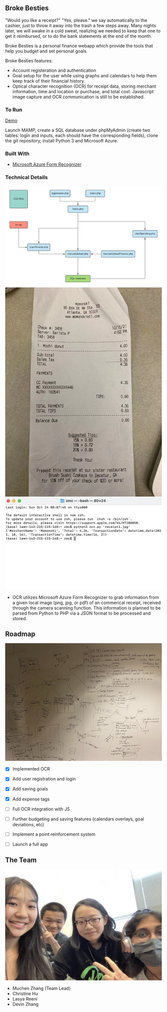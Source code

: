<!-- ABOUT THE PROJECT -->
## Broke Besties

"Would you like a receipt?" "Yes, please." we say automatically to the cashier, just to throw it away into the trash a few steps away. Many nights later, we will awake in a cold sweat, realizing we needed to keep that one to get it reimbursed, or to do the bank statements at the end of the month.

Broke Besties is a personal finance webapp which provide the tools that help you budget and set personal goals. 

Broke Besties features:
* Account registeration and authentication
* Goal setup for the user while using graphs and calendars to help them keep track of their financial history.
* Optical character recognition (OCR) for receipt data, storing merchant information, time and location or purchase, and total cost. Javascript image capture and OCR communication is still to be established.



### To Run

[Demo](https://www.youtube.com/watch?v=XAb1x7VS5nU)

Launch MAMP, create a SQL database under phpMyAdmin (create two tables: login and inputs, each should have the corresponding fields), clone the git repository, install Python 3 and Microsoft Azure.



### Built With

* [Microsoft Azure Form Recognizer](https://azure.microsoft.com/en-us/services/form-recognizer/)



### Technical Details
![Code Structure](documentation/code_structure.jpg)
![Receipt](documentation/receipt1.jpg)
![Terminal](documentation/terminal.png)

- OCR utilizes Microsoft Azure Form Recognizer to grab information from a given local image (png, jpg, or pdf) of an commerical receipt, received through the camera scanning function. This information is planned to be parsed from Python to PHP via a JSON format to be processed and stored.


<!-- ROADMAP -->
## Roadmap
![Project Planning](documentation/project_planning.jpg)
- [x] Implemented OCR
- [x] Add user registration and login
- [x] Add saving goals
- [x] Add expense tags
- [ ] Full OCR integration with JS
- [ ] Further budgeting and saving features (calendars overlays, goal deviations, etc)
- [ ] Implement a point reinforcement system
- [ ] Launch a full app



<!-- THE TEAM -->
## The Team
![The Team](documentation/theteam.jpg)
- Muchen Zhang (Team Lead)
- Christine Hu
- Lasya Reeni
- Devin Zhang
